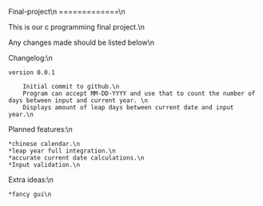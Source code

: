Final-project\n
=============\n

This is our c programming final project.\n 

Any changes made should be listed below\n


Changelog:\n

	version 0.0.1

		Initial commit to github.\n
		Program can accept MM-DD-YYYY and use that to count the number of days between input and current year. \n
		Displays amount of leap days between current date and input year.\n
		
		
Planned features:\n

	*chinese calendar.\n
	*leap year full integration.\n
	*accurate current date calculations.\n
	*Input validation.\n

Extra ideas:\n

	*fancy gui\n

